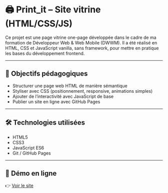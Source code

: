 # 🖨️ Print_it – Site vitrine (HTML/CSS/JS)

Ce projet est une page vitrine one-page développée dans le cadre de ma formation de Développeur Web & Web Mobile (DWWM). Il a été réalisé en HTML, CSS et JavaScript vanilla, sans framework, pour mettre en pratique les bases du développement frontend.

---

## 🎯 Objectifs pédagogiques

- Structurer une page web HTML de manière sémantique
- Styliser avec CSS (positionnement, responsive, animations simples)
- Ajouter de l’interactivité avec JavaScript de base
- Publier un site en ligne avec GitHub Pages

---

## 🛠️ Technologies utilisées

- HTML5
- CSS3
- JavaScript ES6
- Git / GitHub Pages

---

## 🔗 Démo en ligne

👉 [Voir le site](https://yassine-saidi.github.io/projet-Print_it/)
